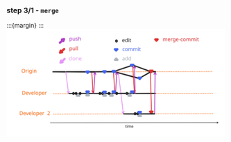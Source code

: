 ### step 3/1 - `merge`

<!-- pages-include -->
:::{margin}
:::
![cycle full](figures/cycle_full.svg)
